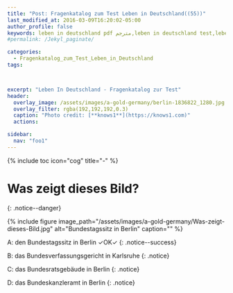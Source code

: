```yaml
---
title: "Post: Fragenkatalog zum Test Leben in Deutschland((55))"
last_modified_at: 2016-03-09T16:20:02-05:00
author_profile: false
keywords: leben in deutschland pdf مترجم,leben in deutschland test,leben in deutschland app,test leben in deutschland 33 fragen,test leben in deutschland 2018,orientierungskurs 310 fragen und antworten,leben in deutschland 300 fragen und antworten pdf,lieben in deutschland 300 fragen,deutsch lernen a1 pdf,deutsch lernen b2,deutsch lernen a1 buch,deutsch lernen a2,deutsch lernen blog,wortschatz a1,deutsch lernen dw,deutsch lernen grammatik,Fragenkatalog zum Test Leben in Deutschland ,Fragenkatalog zur Testvorbereitung , Test Leben in Deutschland BAMF , test leben in deutschland 33 fragen , leben in deutschland 300 fragen app , lieben in deutschland 300 fragen
#permalink: /Jekyl_paginate/

categories:
  - Fragenkatalog_zum_Test_Leben_in_Deutschland
tags:



excerpt: "Leben In Deutschland - Fragenkatalog zur Test"
header:
  overlay_image: /assets/images/a-gold-germany/berlin-1836822_1280.jpg
  overlay_filter: rgba(192,192,192,0.3)
  caption: "Photo credit: [**knows1**](https://knows1.com)"
  actions:

sidebar:
  nav: "foo1"
---
```


{% include toc icon="cog" title="-" %}

# Was zeigt dieses Bild?
{: .notice--danger}

{% include figure image_path="/assets/images/a-gold-germany/Was-zeigt-dieses-Bild.jpg" alt="Bundestagssitz in Berlin" caption="" %}

A: den Bundestagssitz in Berlin ✓OK✓
{: .notice--success}

B: das Bundesverfassungsgericht in Karlsruhe
 {: .notice}

C: das Bundesratsgebäude in Berlin
 {: .notice}

D: das Bundeskanzleramt in Berlin
 {: .notice}
